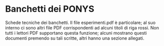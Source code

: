 # Banchetti dei PONYS
Schede tecniche dei banchetti. Il file esperimenti.pdf è particolare; al suo interno ci sono altri file PDF corrispondenti ad alcuni titoli di riga rossi. Non tutti i lettori PDF supportano questa funzione; alcuni mostrano questi documenti premendo su tali scritte, altri hanno una sezione allegati.
